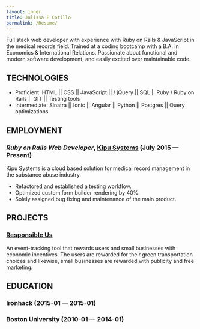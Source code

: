 ```yaml
---
layout: inner
title: Julissa E Cotillo
permalink: /Resume/
---
```

Full stack web developer with experience with Ruby on Rails & JavaScript in the medical records field. Trained at a coding bootcamp with a B.A. in Economics & International Relations. Passionate about functional and modern software development, and easily excited over maintainable code.

## TECHNOLOGIES

  - Proficient:
    HTML || CSS || JavaScript || / jQuery || SQL || Ruby /  Ruby on Rails || GIT  || Testing tools  
  - Intermediate:
    Sinatra || Ionic || Angular || Python || Postgres || Query optimizations

## EMPLOYMENT

### *Ruby on Rails Web Developer*, [Kipu Systems](http://kipusystems.com/) (July 2015 — Present)

Kipu Systems is a cloud based solution for medical record management in the substance abuse industry.   
  - Refactored and established a testing workflow.
  - Optimized custom form builder rendering by 40%.
  - Solely assigned bug fixing and maintenance of the main product.



## PROJECTS

### [Responsible Us](https://responsibleus.herokuapp.com/)

An event-tracking tool that rewards users and small businesses with economic  incentives. The users are rewarded for their green transportation choices and  likewise, small businesses are rewarded with publicity and free marketing.


## EDUCATION

### Ironhack (2015-01 — 2015-01)



### Boston University (2010-01 — 2014-01)

